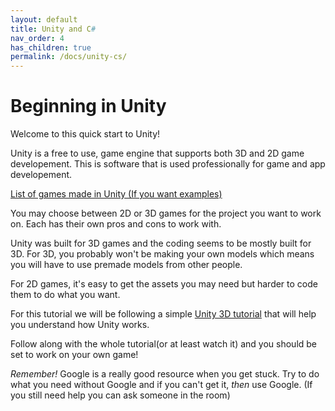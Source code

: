 ```yaml
---
layout: default
title: Unity and C#
nav_order: 4
has_children: true
permalink: /docs/unity-cs/
---
```


# Beginning in Unity

Welcome to this quick start to Unity!

Unity is a free to use, game engine that supports both 3D and 2D game developement. This is software that is used professionally for game and app developement.

[List of games made in Unity (If you want examples)](https://en.wikipedia.org/wiki/List_of_Unity_games)


You may choose between 2D or 3D games for the project you want to work on. Each has their own pros and cons to work with. 

Unity was built for 3D games and the coding seems to be  mostly built for 3D. For 3D, you probably won't be making your own models which means you will have to use premade models from other people. 

For 2D games, it's easy to get the assets you may need but harder to code them to do what you want. 


For this tutorial we will be following a simple [Unity 3D tutorial](https://www.youtube.com/watch?v=RFlh8pTf4DU&list=PLX2vGYjWbI0Q-s4_lX0h4i2zbZqlg4OfF) that will help you understand how Unity works.


Follow along with the whole tutorial(or at least watch it) and you should be set to work on your own game! 

*Remember!* Google is a really good resource when you get stuck. Try to do what you need without Google and if you can't get it, *then* use Google. (If you still need help you can ask someone in the room)
